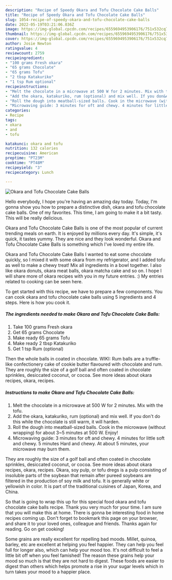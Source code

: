 ```yaml
---
description: "Recipe of Speedy Okara and Tofu Chocolate Cake Balls"
title: "Recipe of Speedy Okara and Tofu Chocolate Cake Balls"
slug: 1054-recipe-of-speedy-okara-and-tofu-chocolate-cake-balls
date: 2022-05-19T03:21:06.036Z
image: https://img-global.cpcdn.com/recipes/6559694953906176/751x532cq70/okara-and-tofu-chocolate-cake-balls-recipe-main-photo.jpg
thumbnail: https://img-global.cpcdn.com/recipes/6559694953906176/751x532cq70/okara-and-tofu-chocolate-cake-balls-recipe-main-photo.jpg
cover: https://img-global.cpcdn.com/recipes/6559694953906176/751x532cq70/okara-and-tofu-chocolate-cake-balls-recipe-main-photo.jpg
author: Josie Newton
ratingvalue: 4
reviewcount: 2759
recipeingredient:
- "100 grams Fresh okara"
- "65 grams Chocolate"
- "65 grams Tofu"
- "2 tbsp Katakuriko"
- "1 tsp Rum optional"
recipeinstructions:
- "Melt the chocolate in a microwave at 500 W for 2 minutes. Mix with the tofu."
- "Add the okara, katakuriko, rum (optional) and mix well. If you don&#39;t do this while the chocolate is still warm, it will harden."
- "Roll the dough into meatball-sized balls. Cook in the microwave (without wrapping) for about 3~5 minutes at 500 W. Enjoy!"
- "Microwaving guide: 3 minutes for oft and chewy. 4 minutes for little soft and chewy. 5 minutes Hard and chewy. At about 5 minutes, your microwave may burn them."
categories:
- Recipe
tags:
- okara
- and
- tofu

katakunci: okara and tofu 
nutrition: 132 calories
recipecuisine: American
preptime: "PT23M"
cooktime: "PT48M"
recipeyield: "3"
recipecategory: Lunch

---
```



![Okara and Tofu Chocolate Cake Balls](https://img-global.cpcdn.com/recipes/6559694953906176/751x532cq70/okara-and-tofu-chocolate-cake-balls-recipe-main-photo.jpg)

Hello everybody, I hope you're having an amazing day today. Today, I'm gonna show you how to prepare a distinctive dish, okara and tofu chocolate cake balls. One of my favorites. This time, I am going to make it a bit tasty. This will be really delicious.

Okara and Tofu Chocolate Cake Balls is one of the most popular of current trending meals on earth. It is enjoyed by millions every day. It's simple, it's quick, it tastes yummy. They are nice and they look wonderful. Okara and Tofu Chocolate Cake Balls is something which I've loved my entire life.

Okara and Tofu Chocolate Cake Balls I wanted to eat some chocolate quickly, so I mixed it with some okara from my refrigerator, and I added tofu as well to make a chewy treat! Mix all ingredients in a bowl together. I also like okara donuts, okara meat balls, okara matcha cake and so on. I hope I will share more of okara recipes with you in my future entries. :) My entries related to cooking can be seen here.


To get started with this recipe, we have to prepare a few components. You can cook okara and tofu chocolate cake balls using 5 ingredients and 4 steps. Here is how you cook it.

<!--inarticleads1-->

##### The ingredients needed to make Okara and Tofu Chocolate Cake Balls:

1. Take 100 grams Fresh okara
1. Get 65 grams Chocolate
1. Make ready 65 grams Tofu
1. Make ready 2 tbsp Katakuriko
1. Get 1 tsp Rum (optional)


Then the whole balls in coated in chocolate. WIKI: Rum balls are a truffle-like confectionery cake of cookie butter flavoured with chocolate and rum. They are roughly the size of a golf ball and often coated in chocolate sprinkles, desiccated coconut, or cocoa. See more ideas about okara recipes, okara, recipes. 

<!--inarticleads2-->

##### Instructions to make Okara and Tofu Chocolate Cake Balls:

1. Melt the chocolate in a microwave at 500 W for 2 minutes. Mix with the tofu.
1. Add the okara, katakuriko, rum (optional) and mix well. If you don&#39;t do this while the chocolate is still warm, it will harden.
1. Roll the dough into meatball-sized balls. Cook in the microwave (without wrapping) for about 3~5 minutes at 500 W. Enjoy!
1. Microwaving guide: 3 minutes for oft and chewy. 4 minutes for little soft and chewy. 5 minutes Hard and chewy. At about 5 minutes, your microwave may burn them.


They are roughly the size of a golf ball and often coated in chocolate sprinkles, desiccated coconut, or cocoa. See more ideas about okara recipes, okara, recipes. Okara, soy pulp, or tofu dregs is a pulp consisting of insoluble parts of the soybean that remain after pureed soybeans are filtered in the production of soy milk and tofu. It is generally white or yellowish in color. It is part of the traditional cuisines of Japan, Korea, and China. 

So that is going to wrap this up for this special food okara and tofu chocolate cake balls recipe. Thank you very much for your time. I am sure that you will make this at home. There is gonna be interesting food in home recipes coming up. Don't forget to bookmark this page on your browser, and share it to your loved ones, colleague and friends. Thanks again for reading. Go on get cooking!

Some grains are really excellent for repelling bad moods. Millet, quinoa, barley, etc are excellent at helping you feel happier. They can help you feel full for longer also, which can help your mood too. It's not difficult to feel a little bit off when you feel famished! The reason these grains help your mood so much is that they are not hard to digest. These foods are easier to digest than others which helps promote a rise in your sugar levels which in turn takes your mood to a happier place.

